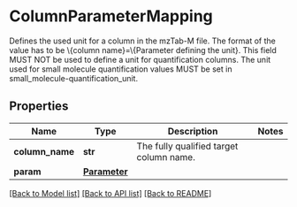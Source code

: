 # ColumnParameterMapping

Defines the used unit for a column in the mzTab-M file. The format of the value has to be \\{column name}=\\{Parameter defining the unit}. This field MUST NOT be used to define a unit for quantification columns. The unit used for small molecule quantification values MUST be set in small_molecule-quantification_unit.
## Properties
Name | Type | Description | Notes
------------ | ------------- | ------------- | -------------
**column_name** | **str** | The fully qualified target column name. | 
**param** | [**Parameter**](Parameter.md) |  | 

[[Back to Model list]](../README.md#documentation-for-models) [[Back to API list]](../README.md#documentation-for-api-endpoints) [[Back to README]](../README.md)


